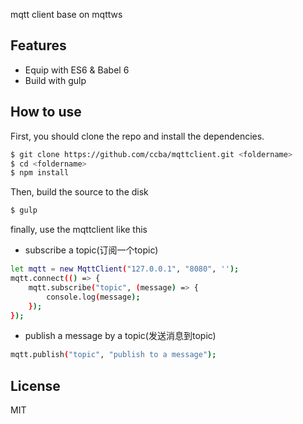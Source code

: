 mqtt client base on mqttws

## Features

- Equip with ES6 & Babel 6
- Build with gulp

## How to use

First, you should clone the repo and install the dependencies.

```bash
$ git clone https://github.com/ccba/mqttclient.git <foldername>
$ cd <foldername>
$ npm install
```

Then, build the source to the disk

```bash
$ gulp
```


finally, use the mqttclient like this

- subscribe a topic(订阅一个topic)

```bash
let mqtt = new MqttClient("127.0.0.1", "8080", '');
mqtt.connect(() => {
    mqtt.subscribe("topic", (message) => {
        console.log(message);
    });
});
```

- publish a message by a topic(发送消息到topic)
```bash
mqtt.publish("topic", "publish to a message");
```

## License

MIT
